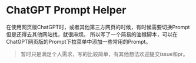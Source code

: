# ChatGPT Prompt Helper

在使用网页版ChatGPT时，或者其他第三方网页的时候，有时候需要切换Prompt但是还得去其他网站找，就很麻烦。
所以写了一个简易的油猴脚本，可以在ChatGPT网页版的Prompt下拉菜单中添加一些常用的Prompt。


> 暂时只是满足个人需求，写的比较简单，有其他想法欢迎提交issue和pr。